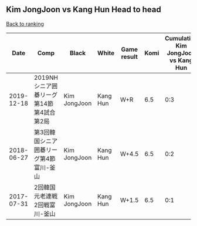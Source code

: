 ## Kim JongJoon vs Kang Hun Head to head

[Back to ranking](../../index.md)




| **Date** | **Comp** | **Black** | **White** | **Game result** | **Komi** | **Cumulative Kim JongJoon vs Kang Hun** | **Kim JongJoon streak** | **Kang Hun streak** | 
| --- | --- | --- | --- | --- | --- | --- | --- | --- |
| 2019-12-18 | 2019NHシニア囲碁リーグ第14節第4試合第2局 | Kim JongJoon | Kang Hun | W+R | 6.5 | 0:3 | 0 | 3 | 
| 2018-06-27 | 第3回韓国シニア囲碁リーグ第4節富川-釜山 | Kim JongJoon | Kang Hun | W+4.5 | 6.5 | 0:2 | 0 | 2 | 
| 2017-07-31 | 2回韓国元老連戦2回戦富川-釜山 | Kim JongJoon | Kang Hun | W+1.5 | 6.5 | 0:1 | 0 | 1 |




